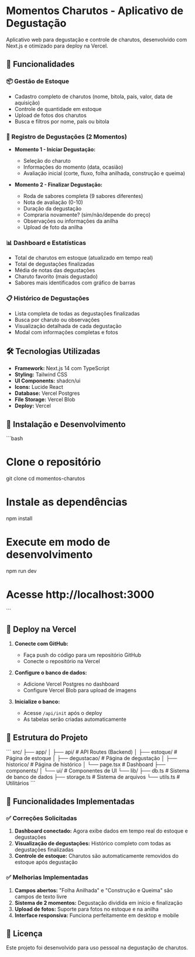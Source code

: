 # Momentos Charutos - Aplicativo de Degustação

Aplicativo web para degustação e controle de charutos, desenvolvido com Next.js e otimizado para deploy na Vercel.

## 🚀 Funcionalidades

### 📦 Gestão de Estoque
- Cadastro completo de charutos (nome, bitola, país, valor, data de aquisição)
- Controle de quantidade em estoque
- Upload de fotos dos charutos
- Busca e filtros por nome, país ou bitola

### 🍃 Registro de Degustações (2 Momentos)
- **Momento 1 - Iniciar Degustação:**
  - Seleção do charuto
  - Informações do momento (data, ocasião)
  - Avaliação inicial (corte, fluxo, folha anilhada, construção e queima)

- **Momento 2 - Finalizar Degustação:**
  - Roda de sabores completa (9 sabores diferentes)
  - Nota de avaliação (0-10)
  - Duração da degustação
  - Compraria novamente? (sim/não/depende do preço)
  - Observações ou informações da anilha
  - Upload de foto da anilha

### 📊 Dashboard e Estatísticas
- Total de charutos em estoque (atualizado em tempo real)
- Total de degustações finalizadas
- Média de notas das degustações
- Charuto favorito (mais degustado)
- Sabores mais identificados com gráfico de barras

### 📋 Histórico de Degustações
- Lista completa de todas as degustações finalizadas
- Busca por charuto ou observações
- Visualização detalhada de cada degustação
- Modal com informações completas e fotos

## 🛠️ Tecnologias Utilizadas

- **Framework:** Next.js 14 com TypeScript
- **Styling:** Tailwind CSS
- **UI Components:** shadcn/ui
- **Icons:** Lucide React
- **Database:** Vercel Postgres
- **File Storage:** Vercel Blob
- **Deploy:** Vercel

## 🔧 Instalação e Desenvolvimento

\`\`\`bash
# Clone o repositório
git clone <repository-url>
cd momentos-charutos

# Instale as dependências
npm install

# Execute em modo de desenvolvimento
npm run dev

# Acesse http://localhost:3000
\`\`\`

## 🚀 Deploy na Vercel

1. **Conecte com GitHub:**
   - Faça push do código para um repositório GitHub
   - Conecte o repositório na Vercel

2. **Configure o banco de dados:**
   - Adicione Vercel Postgres no dashboard
   - Configure Vercel Blob para upload de imagens

3. **Inicialize o banco:**
   - Acesse `/api/init` após o deploy
   - As tabelas serão criadas automaticamente

## 📝 Estrutura do Projeto

\`\`\`
src/
├── app/
│   ├── api/           # API Routes (Backend)
│   ├── estoque/       # Página de estoque
│   ├── degustacao/    # Página de degustação
│   ├── historico/     # Página de histórico
│   └── page.tsx       # Dashboard
├── components/
│   └── ui/            # Componentes de UI
└── lib/
    ├── db.ts          # Sistema de banco de dados
    ├── storage.ts     # Sistema de arquivos
    └── utils.ts       # Utilitários
\`\`\`

## 🎯 Funcionalidades Implementadas

### ✅ Correções Solicitadas
1. **Dashboard conectado:** Agora exibe dados em tempo real do estoque e degustações
2. **Visualização de degustações:** Histórico completo com todas as degustações finalizadas
3. **Controle de estoque:** Charutos são automaticamente removidos do estoque após degustação

### ✅ Melhorias Implementadas
1. **Campos abertos:** "Folha Anilhada" e "Construção e Queima" são campos de texto livre
2. **Sistema de 2 momentos:** Degustação dividida em início e finalização
3. **Upload de fotos:** Suporte para fotos no estoque e na anilha
4. **Interface responsiva:** Funciona perfeitamente em desktop e mobile

## 📄 Licença

Este projeto foi desenvolvido para uso pessoal na degustação de charutos.
